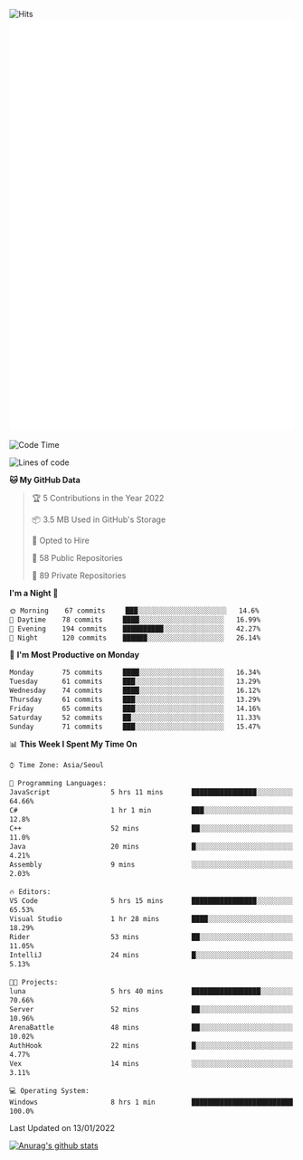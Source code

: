 ![Hits](https://hits.seeyoufarm.com/api/count/incr/badge.svg?url=https%3A%2F%2Fgithub.com%2Fkokose1234&count_bg=%2379C83D&title_bg=%23555555&icon=apple.svg&icon_color=%23E7E7E7&title=hits&edge_flat=false)
<br/>
![Metrics](https://github.com/kokose1234/kokose1234/blob/main/github-metrics.svg)

<!--START_SECTION:waka-->
![Code Time](http://img.shields.io/badge/Code%20Time-360%20hrs%2049%20mins-blue)

![Lines of code](https://img.shields.io/badge/From%20Hello%20World%20I%27ve%20Written-8%20Million%20lines%20of%20code-blue)

**🐱 My GitHub Data** 

> 🏆 5 Contributions in the Year 2022
 > 
> 📦 3.5 MB Used in GitHub's Storage 
 > 
> 💼 Opted to Hire
 > 
> 📜 58 Public Repositories 
 > 
> 🔑 89 Private Repositories  
 > 
**I'm a Night 🦉** 

```text
🌞 Morning    67 commits     ███░░░░░░░░░░░░░░░░░░░░░░   14.6% 
🌆 Daytime    78 commits     ████░░░░░░░░░░░░░░░░░░░░░   16.99% 
🌃 Evening    194 commits    ██████████░░░░░░░░░░░░░░░   42.27% 
🌙 Night      120 commits    ██████░░░░░░░░░░░░░░░░░░░   26.14%

```
📅 **I'm Most Productive on Monday** 

```text
Monday       75 commits     ████░░░░░░░░░░░░░░░░░░░░░   16.34% 
Tuesday      61 commits     ███░░░░░░░░░░░░░░░░░░░░░░   13.29% 
Wednesday    74 commits     ████░░░░░░░░░░░░░░░░░░░░░   16.12% 
Thursday     61 commits     ███░░░░░░░░░░░░░░░░░░░░░░   13.29% 
Friday       65 commits     ███░░░░░░░░░░░░░░░░░░░░░░   14.16% 
Saturday     52 commits     ██░░░░░░░░░░░░░░░░░░░░░░░   11.33% 
Sunday       71 commits     ███░░░░░░░░░░░░░░░░░░░░░░   15.47%

```


📊 **This Week I Spent My Time On** 

```text
⌚︎ Time Zone: Asia/Seoul

💬 Programming Languages: 
JavaScript               5 hrs 11 mins       ████████████████░░░░░░░░░   64.66% 
C#                       1 hr 1 min          ███░░░░░░░░░░░░░░░░░░░░░░   12.8% 
C++                      52 mins             ██░░░░░░░░░░░░░░░░░░░░░░░   11.0% 
Java                     20 mins             █░░░░░░░░░░░░░░░░░░░░░░░░   4.21% 
Assembly                 9 mins              ░░░░░░░░░░░░░░░░░░░░░░░░░   2.03%

🔥 Editors: 
VS Code                  5 hrs 15 mins       ████████████████░░░░░░░░░   65.53% 
Visual Studio            1 hr 28 mins        ████░░░░░░░░░░░░░░░░░░░░░   18.29% 
Rider                    53 mins             ██░░░░░░░░░░░░░░░░░░░░░░░   11.05% 
IntelliJ                 24 mins             █░░░░░░░░░░░░░░░░░░░░░░░░   5.13%

🐱‍💻 Projects: 
luna                     5 hrs 40 mins       █████████████████░░░░░░░░   70.66% 
Server                   52 mins             ██░░░░░░░░░░░░░░░░░░░░░░░   10.96% 
ArenaBattle              48 mins             ██░░░░░░░░░░░░░░░░░░░░░░░   10.02% 
AuthHook                 22 mins             █░░░░░░░░░░░░░░░░░░░░░░░░   4.77% 
Vex                      14 mins             ░░░░░░░░░░░░░░░░░░░░░░░░░   3.11%

💻 Operating System: 
Windows                  8 hrs 1 min         █████████████████████████   100.0%

```


 Last Updated on 13/01/2022
<!--END_SECTION:waka-->

[![Anurag's github stats](https://github-readme-stats.vercel.app/api?username=kokose1234&theme=dracula)](https://github.com/anuraghazra/github-readme-stats)



	
